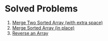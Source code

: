 # Solved Problems

1. [Merge Two Sorted Array (with extra space)](python/problemsolving/merge_sroted_array.py)
2. [Merge Sorted Array (in place)](python/problemsolving/leetcode_88.py)
3. [Reverse an Array](python/problemsolving/reverse_array.py)
